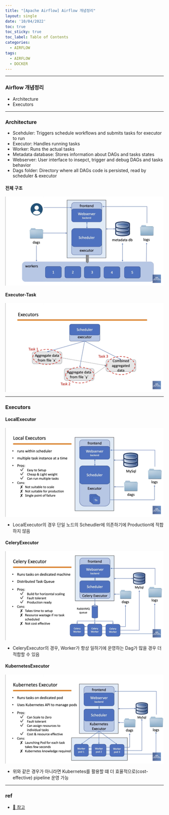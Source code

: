 ```yaml
---
title: "[Apache Airflow] Airflow 개념정리"
layout: single
date: '10/04/2022'
toc: true
toc_sticky: true
toc_label: Table of Contents
categories:
  - AIRFLOW
tags:
  - AIRFLOW
  - DOCKER
---
```


---
### Airflow 개념정리
* Architecture
* Executors

---

### Architecture
* Scehduler: Triggers schedule workflows and submits tasks for executor to run
* Executor: Handles running tasks
* Worker: Runs the actual tasks
* Metadata database: Stores information about DAGs and tasks states
* Webserver: User interface to insepct, trigger and debug DAGs and tasks behavior
* Dags folder: Directory where all DAGs code is persisted, read by scheduler & executor

#### 전체 구조
<p align="center">
    <img src="/img/data_engineering/airflow/airflow1.png" align="center">
</p>

#### Executor-Task
<p align="center">
    <img src="/img/data_engineering/airflow/airflow2.png" align="center">
</p>

    

---

### Executors
#### LocalExecutor
<p align="center">
    <img src="/img/data_engineering/airflow/airflow3.png" align="center">
</p>

* LocalExecutor의 경우 단일 노드의 Scheudler에 의존하기에 Production에 적합하지 않음

#### CeleryExecutor
<p align="center">
    <img src="/img/data_engineering/airflow/airflow4.png" align="center">
</p>

* CeleryExecutor의 경우, Worker가 항상 일하기에 운영하는 Dag가 많을 경우 더 적합할 수 있음

#### KubernetesExecutor
<p align="center">
    <img src="/img/data_engineering/airflow/airflow5.png" align="center">
</p>

* 위와 같은 경우가 아니라면 Kubernetes를 활용할 떄 더 효율적으로(cost-effective) pipeline 운영 가능

---

### ref 
* [🔗 참고](https://www.youtube.com/watch?v=TQIInLmKM4k)
